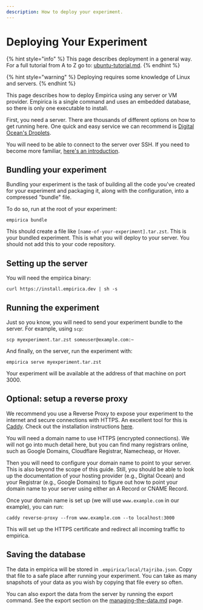 ```yaml
---
description: How to deploy your experiment.
---
```


# Deploying Your Experiment

{% hint style="info" %}
This page describes deployment in a general way. For a full tutorial from A to Z go to: [ubuntu-tutorial.md](ubuntu-tutorial.md "mention").&#x20;
{% endhint %}

{% hint style="warning" %}
Deploying requires some knowledge of Linux and servers.
{% endhint %}

This page describes how to deploy Empirica using any server or VM provider. Empirica is a single command and uses an embedded database, so there is only one executable to install.

First, you need a server. There are thousands of different options on how to get running here. One quick and easy service we can recommend is [Digital Ocean's Droplets](https://docs.digitalocean.com/products/droplets/quickstart/).

You will need to be able to connect to the server over SSH. If you need to become more familiar, [here's an introduction](https://www.digitalocean.com/community/tutorials/ssh-essentials-working-with-ssh-servers-clients-and-keys).

## Bundling your experiment

Bundling your experiment is the task of building all the code you've created for your experiment and packaging it, along with the configuration, into a compressed "bundle" file.

To do so, run at the root of your experiment:

```
empirica bundle
```

This should create a file like `[name-of-your-experiment].tar.zst`. This is your bundled experiment. This is what you will deploy to your server. You should not add this to your code repository.

## Setting up the server

You will need the empirica binary:

```
curl https://install.empirica.dev | sh -s
```

## Running the experiment

Just so you know, you will need to send your experiment bundle to the server. For example, using `scp`:

```
scp myexperiment.tar.zst someuser@example.com:~
```

And finally, on the server, run the experiment with:

```
empirica serve myexperiment.tar.zst
```

Your experiment will be available at the address of that machine on port 3000.

## Optional: setup a reverse proxy

We recommend you use a Reverse Proxy to expose your experiment to the internet and secure connections with HTTPS. An excellent tool for this is [Caddy](https://caddyserver.com). Check out the installation instructions [here](https://caddyserver.com/docs/install).

You will need a domain name to use HTTPS (encrypted connections). We will not go into much detail here, but you can find many registrars online, such as Google Domains, Cloudflare Registrar, Namecheap, or Hover.

Then you will need to configure your domain name to point to your server. This is also beyond the scope of this guide. Still, you should be able to look up the documentation of your hosting provider (e.g., Digital Ocean) and your Registrar (e.g., Google Domains) to figure out how to point your domain name to your server using either an A Record or CNAME Record.

Once your domain name is set up (we will use `www.example.com` in our example), you can run:

```
caddy reverse-proxy --from www.example.com --to localhost:3000
```

This will set up the HTTPS certificate and redirect all incoming traffic to empirica.

## Saving the database

The data in empirica will be stored in `.empirica/local/tajriba.json`. Copy that file to a safe place after running your experiment. You can take as many snapshots of your data as you wish by copying that file every so often.

You can also export the data from the server by running the export command. See the export section on the [managing-the-data.md](../managing-the-data.md "mention") page.
